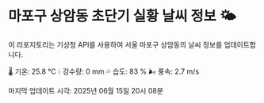 
# 마포구 상암동 초단기 실황 날씨 정보 🌤️

이 리포지토리는 기상청 API를 사용하여 서울 마포구 상암동의 날씨 정보를 업데이트합니다. 

🌡️ 기온: 25.8 ℃
💧 강수량: 0 mm
💦 습도: 83 %
🌬️ 풍속: 2.7 m/s

마지막 업데이트 시각: 2025년 06월 15일 20시 08분    
